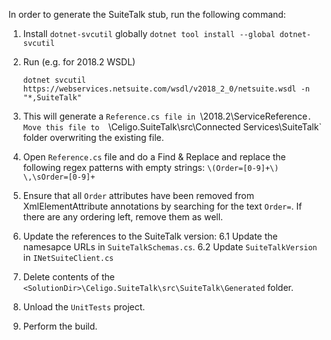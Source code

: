 ﻿In order to generate the SuiteTalk stub, run the following command:

1. Install `dotnet-svcutil` globally
   `dotnet tool install --global dotnet-svcutil`

2. Run (e.g. for 2018.2 WSDL)

   ```
   dotnet svcutil https://webservices.netsuite.com/wsdl/v2018_2_0/netsuite.wsdl -n "*,SuiteTalk"
   ```

3. This will generate a `Reference.cs file in `<SolutionDir>\2018.2\ServiceReference`. Move this file to 
   `<SolutionDir>\Celigo.SuiteTalk\src\Connected Services\SuiteTalk` folder overwriting the existing file. 
   
4. Open `Reference.cs` file and do a Find & Replace and replace the following regex patterns with empty strings:
    `\(Order=[0-9]+\)`
    `\,\sOrder=[0-9]+`

5. Ensure that all `Order` attributes have been removed from XmlElementAttribute annotations by searching for the text `Order=`.
   If there are any ordering left, remove them as well.

6. Update the references to the SuiteTalk version:
	6.1 Update the namesapce URLs in `SuiteTalkSchemas.cs`. 
	6.2 Update `SuiteTalkVersion` in `INetSuiteClient.cs`

8. Delete contents of the `<SolutionDir>\Celigo.SuiteTalk\src\SuiteTalk\Generated` folder.

9. Unload the `UnitTests` project. 

10. Perform the build.